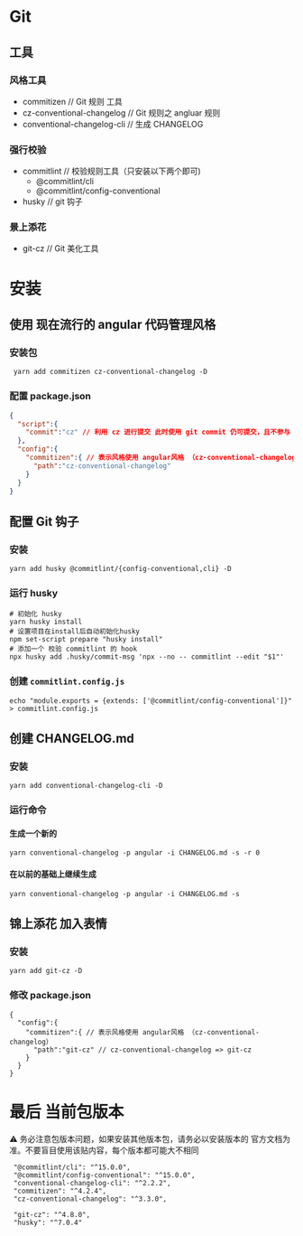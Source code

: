 
# Git
## 工具
### 风格工具
- commitizen  // Git 规则 工具
- cz-conventional-changelog // Git 规则之 angluar 规则
- conventional-changelog-cli // 生成 CHANGELOG
### 强行校验
- commitlint // 校验规则工具（只安装以下两个即可)
  -  @commitlint/cli
  -  @commitlint/config-conventional
- husky // git 钩子

### 景上添花

- git-cz // Git 美化工具

# 安装

## 使用  现在流行的 angular 代码管理风格

### 安装包

``` 
 yarn add commitizen cz-conventional-changelog -D
```

### 配置 package.json

```json
{
  "script":{
    "commit":"cz" // 利用 cz 进行提交 此时使用 git commit 仍可提交，且不参与 风格工具
  },
  "config":{
    "commitizen":{ // 表示风格使用 angular风格 （cz-conventional-changelog）
      "path":"cz-conventional-changelog"
    }
  }
}
```

## 配置 Git 钩子 

### 安装

```
yarn add husky @commitlint/{config-conventional,cli} -D
```

### 运行 husky 

```
# 初始化 husky
yarn husky install
# 设置项目在install后自动初始化husky
npm set-script prepare "husky install"
# 添加一个 校验 commitlint 的 hook
npx husky add .husky/commit-msg 'npx --no -- commitlint --edit "$1"'
```

### 创建 `commitlint.config.js` 

```
echo "module.exports = {extends: ['@commitlint/config-conventional']}" > commitlint.config.js
```
## 创建 CHANGELOG.md
### 安装
```
yarn add conventional-changelog-cli -D
```
### 运行命令
#### 生成一个新的
```
yarn conventional-changelog -p angular -i CHANGELOG.md -s -r 0
```
#### 在以前的基础上继续生成
```
yarn conventional-changelog -p angular -i CHANGELOG.md -s
```

## 锦上添花 加入表情

### 安装

```
yarn add git-cz -D
```

### 修改 package.json

```
{
  "config":{
    "commitizen":{ // 表示风格使用 angular风格 （cz-conventional-changelog）
      "path":"git-cz" // cz-conventional-changelog => git-cz
    }
  }
}
```

# 最后 当前包版本

⚠️ 务必注意包版本问题，如果安装其他版本包，请务必以安装版本的 官方文档为准。不要盲目使用该贴内容，每个版本都可能大不相同

```
 "@commitlint/cli": "^15.0.0",
 "@commitlint/config-conventional": "^15.0.0",
 "conventional-changelog-cli": "^2.2.2",
 "commitizen": "^4.2.4",
 "cz-conventional-changelog": "^3.3.0",
 
 "git-cz": "^4.8.0",
 "husky": "^7.0.4"
```

